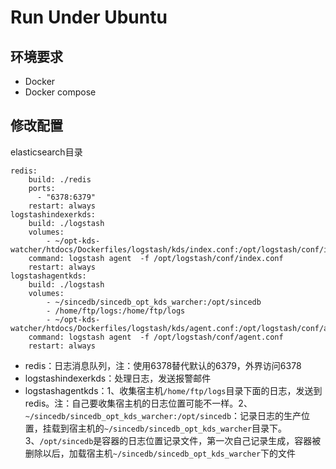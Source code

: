 # Run Under Ubuntu

## 环境要求

- Docker
- Docker compose

## 修改配置
elasticsearch目录
```
redis:
    build: ./redis
    ports:
      - "6378:6379"
    restart: always
logstashindexerkds:
    build: ./logstash
    volumes:
        - ~/opt-kds-watcher/htdocs/Dockerfiles/logstash/kds/index.conf:/opt/logstash/conf/index.conf
    command: logstash agent  -f /opt/logstash/conf/index.conf
    restart: always
logstashagentkds:
    build: ./logstash
    volumes:
        - ~/sincedb/sincedb_opt_kds_warcher:/opt/sincedb
        - /home/ftp/logs:/home/ftp/logs
        - ~/opt-kds-watcher/htdocs/Dockerfiles/logstash/kds/agent.conf:/opt/logstash/conf/agent.conf
    command: logstash agent  -f /opt/logstash/conf/agent.conf 
    restart: always
```
- redis：日志消息队列，注：使用6378替代默认的6379，外界访问6378
- logstashindexerkds：处理日志，发送报警邮件
- logstashagentkds：1、收集宿主机`/home/ftp/logs`目录下面的日志，发送到redis。注：自己要收集宿主机的日志位置可能不一样。2、`~/sincedb/sincedb_opt_kds_warcher:/opt/sincedb`：记录日志的生产位置，挂载到宿主机的`~/sincedb/sincedb_opt_kds_warcher`目录下。3、`/opt/sincedb`是容器的日志位置记录文件，第一次自己记录生成，容器被删除以后，加载宿主机`~/sincedb/sincedb_opt_kds_warcher`下的文件

